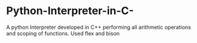 # Python-Interpreter-in-C-
A python Interpreter developed in C++ performing all arithmetic operations and scoping of functions. Used flex and bison
